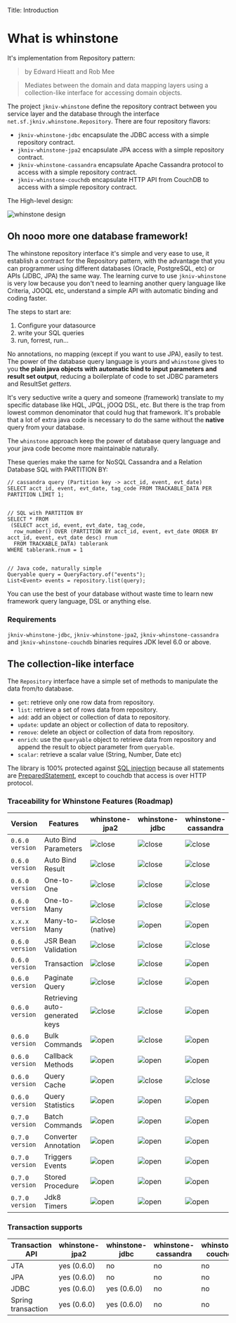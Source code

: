Title: Introduction


# What is whinstone


It's implementation from Repository pattern:

>by Edward Hieatt and Rob Mee

>Mediates between the domain and data mapping layers using a collection-like interface for accessing domain objects.

The project `jkniv-whinstone` define the repository contract between you service layer and the database through the interface `net.sf.jkniv.whinstone.Repository`. There are four repository flavors: 

- `jkniv-whinstone-jdbc` encapsulate the JDBC access with a simple repository contract.
- `jkniv-whinstone-jpa2` encapsulate JPA access with a simple repository contract.
- `jkniv-whinstone-cassandra` encapsulate Apache Cassandra protocol to access with a simple repository contract.
- `jkniv-whinstone-couchdb` encapsulate HTTP API from CouchDB to access with a simple repository contract.

The High-level design:

![whinstone design](images/whinstone-architecture.png)



## Oh nooo more one database framework!

The whinstone repository interface it's simple and very ease to use, it establish a contract for the Repository pattern, with the advantage that you can programmer using different databases (Oracle, PostgreSQL, etc) or APIs (JDBC, JPA) the same way. The learning curve to use `jkniv-whinstone` is very low because you don't need to learning another query language like Criteria, JOOQL etc, understand a simple API with automatic binding and coding faster.

The steps to start are:

1. Configure your datasource
2. write your SQL queries
3. run, forrest, run...

No annotations, no mapping (except if you want to use JPA), easily to test. The power of the database query language is yours and `whinstone` gives to you **the plain java objects with automatic bind to input parameters and result set output**, reducing a boilerplate of code to set JDBC parameters and ResultSet *getters*.


It's very seductive write a query and someone (framework) translate to my specific database like HQL, JPQL, jOOQ DSL, etc. But there is the trap from lowest common denominator that could hug that framework. It's probable that a lot of extra java code is necessary to do the same without the **native** query from your database.

The `whinstone` approach keep the power of database query language and your java code become more maintainable naturally.

These queries make the same for NoSQL Cassandra and a Relation Database SQL with PARTITION BY:

    // cassandra query (Partition key -> acct_id, event, evt_date)
    SELECT acct_id, event, evt_date, tag_code FROM TRACKABLE_DATA PER PARTITION LIMIT 1;


    // SQL with PARTITION BY
    SELECT * FROM 
     (SELECT acct_id, event, evt_date, tag_code, 
      row_number() OVER (PARTITION BY acct_id, event, evt_date ORDER BY acct_id, event, evt_date desc) rnum
      FROM TRACKABLE_DATA) tablerank  
    WHERE tablerank.rnum = 1


    // Java code, naturally simple
    Queryable query = QueryFactory.of("events");
    List<Event> events = repository.list(query);
    

You can use the best of your database without waste time to learn new framework query language, DSL or anything else.


    
### Requirements

`jkniv-whinstone-jdbc`, `jkniv-whinstone-jpa2`, `jkniv-whinstone-cassandra` and `jkniv-whinstone-couchdb` binaries requires JDK level 6.0 or above.


## The collection-like interface

The `Repository` interface have a simple set of methods to manipulate the data from/to database.

- `get`: retrieve only one row data from repository.
- `list`: retrieve a set of rows data from repository.
- `add`: add an object or collection of data to repository.
- `update`: update an object or collection of data to repository.
- `remove`: delete an object or collection of data from repository.
- `enrich`: use the `queryable` object to retrieve data from repository and append the result to object parameter from `queryable`. 
- `scalar`: retrieve a scalar value (String, Number, Date etc)

The library is 100% protected against [SQL injection](https://www.owasp.org/index.php/SQL_Injection "OWASP SQL injection") because all statements are [PreparedStatement](https://docs.oracle.com/javase/6/docs/api/java/sql/PreparedStatement.html "PreparedStatement"), except to couchdb that access is over HTTP protocol.


### Traceability for Whinstone Features (Roadmap)

|Version| Features            | whinstone-jpa2 | whinstone-jdbc | whinstone-cassandra | whinstone-couchdb |
|-------| ------------------- | -------------- | -------------- |---------------------|-------------------|
|`0.6.0 version`| Auto Bind Parameters| ![close][chk]  | ![close][chk]  | ![close][chk]       | ![close][chk] |
|`0.6.0 version`| Auto Bind Result    | ![close][chk]  | ![close][chk]  | ![close][chk]       | ![close][chk] |
|`0.6.0 version`| One-to-One          | ![close][chk]  | ![close][chk]  | ![close][chk]       | ![close][chk](native) |
|`0.6.0 version`| One-to-Many         | ![close][chk]  | ![close][chk]  | ![close][chk]       | ![close][chk](native) |
|`x.x.x version`| Many-to-Many        | ![close][chk](native)  | ![open][clo]  | ![open][clo] | ![open][clo]   |
|`0.6.0 version`| JSR Bean Validation | ![close][chk]  | ![close][chk]  | ![close][chk]       | ![close][chk]   |
|`0.6.0 version`| Transaction         | ![close][chk]  | ![close][chk]  | ![open][clo]        | ![open][clo]    |
|`0.6.0 version`| Paginate Query      | ![close][chk]  | ![close][chk]  | ![open][clo]        | ![open][clo]    |
|`0.6.0 version`| Retrieving auto-generated keys| ![close][chk]| ![close][chk]| ![open][clo]  | ![close][chk]   |
|`0.6.0 version`| Bulk Commands       | ![open][clo]   | ![close][chk]  | ![open][clo]        | ![close][chk]   |
|`0.6.0 version`| Callback Methods    | ![open][clo]   | ![open][clo]   | ![open][clo]        | ![close][chk]   |
|`0.6.0 version`| Query Cache         | ![open][clo]   | ![close][chk]  | ![close][chk]       | ![close][chk]   |
|`0.6.0 version`| Query Statistics    | ![open][clo]   | ![open][clo]   | ![open][clo]        | ![open][clo]    |
|`0.7.0 version`| Batch Commands      | ![open][clo]   | ![open][clo]   | ![open][clo]        | ![open][clo]    |
|`0.7.0 version`| Converter Annotation| ![open][clo]   | ![open][clo]   | ![open][clo]        | ![open][clo]    |
|`0.7.0 version`| Triggers Events     | ![open][clo]   | ![open][clo]   | ![open][clo]        | ![open][clo]    |
|`0.7.0 version`| Stored Procedure    | ![open][clo]   | ![open][clo]   | ![open][clo]        | ![open][clo]    |
|`0.7.0 version`| Jdk8 Timers         | ![open][clo]   | ![open][clo]   | ![open][clo]        | ![open][clo]    |


### Transaction supports

| Transaction API    | whinstone-jpa2 | whinstone-jdbc | whinstone-cassandra | whinstone-couchdb |
| ------------------ | -------------- | -------------- |---------------------|-------------------|
| JTA                |   yes (0.6.0)  | no             | no                  | no                |
| JPA                |   yes (0.6.0)  | no             | no                  | no                |
| JDBC               |   yes (0.6.0)  | yes  (0.6.0)   | no                  | no                |
| Spring transaction |   yes (0.6.0)  | yes  (0.6.0)   | no                  | no                |


[chk]: images/check.png "Supported"
[clo]: images/close.png "Not implemented yet"
